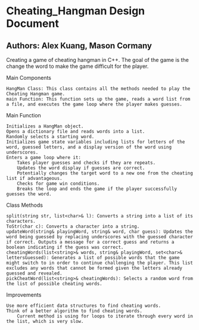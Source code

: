 # Cheating_Hangman Design Document
## Authors: Alex Kuang, Mason Cormany

Creating a game of cheating hangman in C++. The goal of the game is the change the word to make the game difficult for the player.

Main Components

    HangMan Class: This class contains all the methods needed to play the Cheating Hangman game.
    main Function: This function sets up the game, reads a word list from a file, and executes the game loop where the player makes guesses.

Main Function

    Initializes a HangMan object.
    Opens a dictionary file and reads words into a list.
    Randomly selects a starting word.
    Initializes game state variables including lists for letters of the word, guessed letters, and a display version of the word using underscores.
    Enters a game loop where it:
        Takes player guesses and checks if they are repeats.
        Updates the word display if guesses are correct.
        Potentially changes the target word to a new one from the cheating list if advantageous.
        Checks for game win conditions.
        Breaks the loop and ends the game if the player successfully guesses the word.

Class Methods

    split(string str, list<char>& l): Converts a string into a list of its characters.
    ToStr(char c): Converts a character into a string.
    updateWord(string& playingWord, string& word, char guess): Updates the word being guessed by replacing underscores with the guessed character if correct. Outputs a message for a correct guess and returns a boolean indicating if the guess was correct.
    cheatingWords(list<string>& words, string& playingWord, set<char>& lettersGuessed): Generates a list of possible words that the game might switch to in order to continue challenging the player. This list excludes any words that cannot be formed given the letters already guessed and revealed.
    pickCheatWord(list<string>& cheatingWords): Selects a random word from the list of possible cheating words.

Improvements

    Use more efficient data structures to find cheating words.
    Think of a better algorithm to find cheating words.
        Current method is using for loops to iterate through every word in the list, which is very slow.








